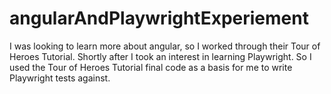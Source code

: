 # angularAndPlaywrightExperiement

I was looking to learn more about angular, so I worked through their Tour of Heroes Tutorial. Shortly after I took an interest in learning Playwright. So I used the Tour of Heroes Tutorial final code as a basis for me to write Playwright tests against. 
